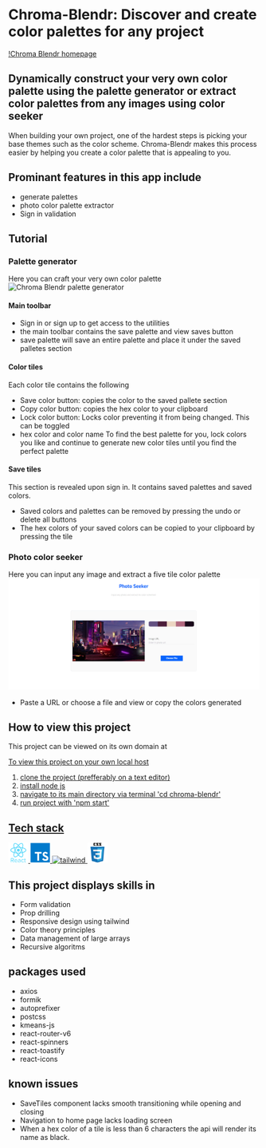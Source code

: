 # Chroma-Blendr: Discover and create color palettes for any project

[!Chroma Blendr homepage](cb-home.png)

## Dynamically construct your very own color palette using the palette generator or extract color palettes from any images using color seeker

When building your own project, one of the hardest steps is picking your base themes such as the color scheme. Chroma-Blendr makes this process easier by helping you create a color palette that is appealing to you. 

## Prominant features in this app include

* generate palettes
* photo color palette extractor
* Sign in validation

## Tutorial

### Palette generator
Here you can craft your very own color palette
![Chroma Blendr palette generator](cb-pg.png)

#### Main toolbar
* Sign in or sign up to get access to the utilities
* the main toolbar contains the save palette and view saves button
* save palette will save an entire palette and place it under the saved palletes section

#### Color tiles
Each color tile contains the following
* Save color button: copies the color to the saved pallete section
* Copy color button: copies the hex color to your clipboard
* Lock color button: Locks color preventing it from being changed. This can be toggled
* hex color and color name
To find the best palette for you, lock colors you like and continue to generate new color tiles until you find the perfect palette

#### Save tiles
This section is revealed upon sign in. It contains saved palettes and saved colors.
* Saved colors and palettes can be removed by pressing the undo or delete all buttons
* The hex colors of your saved colors can be copied to your clipboard by pressing the tile

### Photo color seeker
Here you can input any image and extract a five tile color palette
![Chroma Blendr photo seeker](cb-ps.png)

* Paste a URL or choose a file and view or copy the colors generated

## How to view this project

This project can be viewed on its own domain at <a href="chromablendr.com">

To view this project on your own local host

1. clone the project (prefferably on a text editor)
2. install node js
3. navigate to its main directory via terminal 'cd chroma-blendr'
4. run project with 'npm start'

## Tech stack
<p align="left"> <a href="https://reactjs.org/" target="_blank" rel="noreferrer"> <img src="https://raw.githubusercontent.com/devicons/devicon/master/icons/react/react-original-wordmark.svg" alt="react" width="40" height="40"/> </a> <a href="https://www.typescriptlang.org/" target="_blank" rel="noreferrer"> <img src="https://raw.githubusercontent.com/devicons/devicon/master/icons/typescript/typescript-original.svg" alt="typescript" width="40" height="40"/> </a>  <a href="https://tailwindcss.com/" target="_blank" rel="noreferrer"> <img src="https://www.vectorlogo.zone/logos/tailwindcss/tailwindcss-icon.svg" alt="tailwind" width="40" height="40"/> </a> <a href="https://www.w3schools.com/css/" target="_blank" rel="noreferrer"> <img src="https://raw.githubusercontent.com/devicons/devicon/master/icons/css3/css3-original-wordmark.svg" alt="css3" width="40" height="40"/> </a></p>

## This project displays skills in

* Form validation
* Prop drilling
* Responsive design using tailwind
* Color theory principles 
* Data management of large arrays
* Recursive algoritms

## packages used

* axios
* formik
* autoprefixer
* postcss
* kmeans-js
* react-router-v6
* react-spinners
* react-toastify
* react-icons

## known issues

* SaveTiles component lacks smooth transitioning while opening and closing
* Navigation to home page lacks loading screen
* When a hex color of a tile is less than 6 characters the api will render its name as black. 



